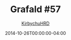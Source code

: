 ---
title: "Grafald #57"
type: "image"
date: 2014-10-26T00:00:00-04:00
draft: false
categories:
- comics
- collaborations
tags:
- grafald
image_path: "../img/2014/57.png"
alt_text: ""
is_subpage: true
author: "[KirbychuHRD](https://cohost.org/KirbychuHRD)"
---
